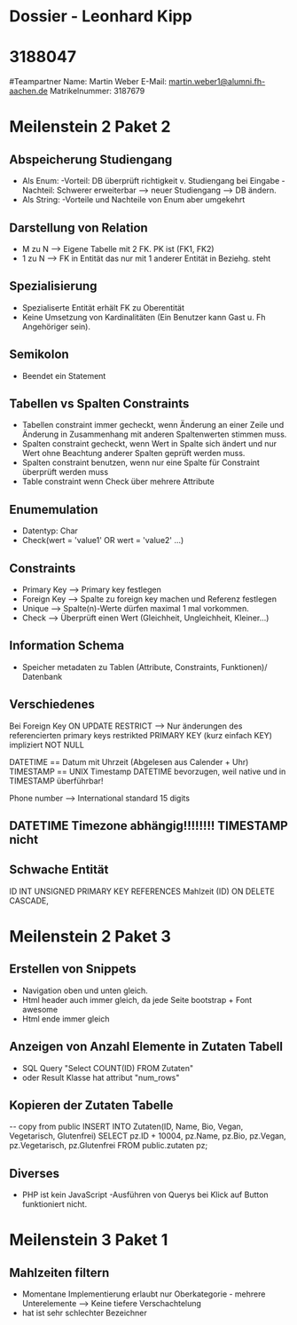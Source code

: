 # Dossier - Leonhard Kipp
# 3188047

#Teampartner
Name: Martin Weber
E-Mail: martin.weber1@alumni.fh-aachen.de
Matrikelnummer: 3187679

# Meilenstein 2 Paket 2
## Abspeicherung Studiengang
- Als Enum:
    -Vorteil: DB überprüft richtigkeit v. Studiengang bei Eingabe
    -Nachteil: Schwerer erweiterbar --> neuer Studiengang --> DB ändern.
- Als String:
    -Vorteile und Nachteile von Enum aber umgekehrt

## Darstellung von Relation
- M zu N --> Eigene Tabelle mit 2 FK. PK ist (FK1, FK2)
- 1 zu N --> FK in Entität das nur mit 1 anderer Entität in Beziehg. steht

## Spezialisierung 
- Spezialiserte Entität erhält FK zu Oberentität
- Keine Umsetzung von Kardinalitäten (Ein Benutzer kann Gast u. Fh Angehöriger sein). 

## Semikolon
- Beendet ein Statement

## Tabellen vs Spalten Constraints
- Tabellen constraint immer gecheckt, wenn Änderung an einer Zeile und Änderung in Zusammenhang mit anderen Spaltenwerten stimmen muss.
- Spalten constraint gecheckt, wenn Wert in Spalte sich ändert und nur Wert ohne Beachtung anderer Spalten geprüft werden muss.
- Spalten constraint benutzen, wenn nur eine Spalte für Constraint überprüft werden muss
- Table constraint wenn Check über mehrere Attribute

## Enumemulation
- Datentyp: Char
- Check(wert = 'value1' OR wert = 'value2' ...)

## Constraints
- Primary Key --> Primary key festlegen
- Foreign Key --> Spalte zu foreign key machen und Referenz festlegen
- Unique --> Spalte(n)-Werte dürfen maximal 1 mal vorkommen.
- Check --> Überprüft einen Wert (Gleichheit, Ungleichheit, Kleiner...)

## Information Schema
- Speicher metadaten zu Tablen (Attribute, Constraints, Funktionen)/ Datenbank

## Verschiedenes
Bei Foreign Key
ON UPDATE RESTRICT --> Nur änderungen des referencierten primary keys restrikted
PRIMARY KEY (kurz einfach KEY) impliziert NOT NULL

DATETIME == Datum mit Uhrzeit (Abgelesen aus Calender + Uhr)
TIMESTAMP == UNIX Timestamp 
DATETIME bevorzugen, weil native und in TIMESTAMP überführbar!

Phone number --> International standard 15 digits
## DATETIME Timezone abhängig!!!!!!!! TIMESTAMP nicht

## Schwache Entität
ID INT UNSIGNED PRIMARY KEY REFERENCES Mahlzeit (ID)
           ON DELETE CASCADE,

# Meilenstein 2 Paket 3
## Erstellen von Snippets
- Navigation oben und unten gleich.
- Html header auch immer gleich, da jede Seite bootstrap + Font awesome
- Html ende immer gleich

## Anzeigen von Anzahl Elemente in Zutaten Tabell
- SQL Query "Select COUNT(ID) FROM Zutaten"
- oder Result Klasse hat attribut "num_rows"

## Kopieren der Zutaten Tabelle
-- copy from public
INSERT INTO Zutaten(ID, Name, Bio, Vegan, Vegetarisch, Glutenfrei)
	SELECT pz.ID + 10004, pz.Name, pz.Bio, pz.Vegan, pz.Vegetarisch, pz.Glutenfrei
	FROM public.zutaten pz;
    
## Diverses
- PHP ist kein JavaScript
    -Ausführen von Querys bei Klick auf Button funktioniert nicht.

# Meilenstein 3 Paket 1
## Mahlzeiten filtern
- Momentane Implementierung erlaubt nur Oberkategorie - mehrere Unterelemente --> Keine tiefere Verschachtelung
- hat ist sehr schlechter Bezeichner
